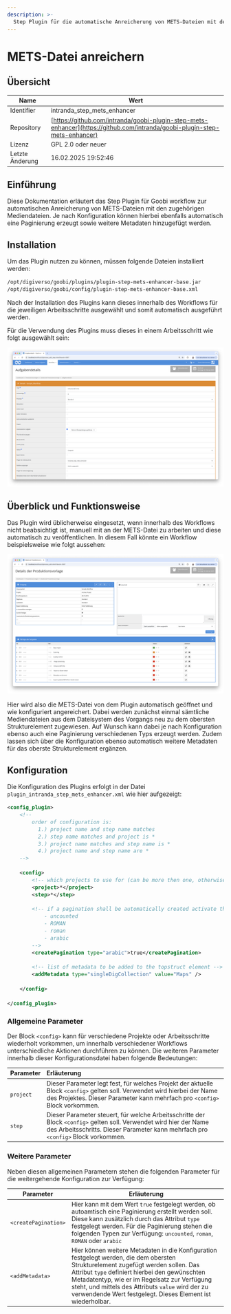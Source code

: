 ```yaml
---
description: >-
  Step Plugin für die automatische Anreicherung von METS-Dateien mit den zugehörigen Mediendateien 
---
```


# METS-Datei anreichern

## Übersicht

Name                     | Wert
-------------------------|-----------
Identifier               | intranda_step_mets_enhancer
Repository               | [https://github.com/intranda/goobi-plugin-step-mets-enhancer](https://github.com/intranda/goobi-plugin-step-mets-enhancer)
Lizenz              | GPL 2.0 oder neuer 
Letzte Änderung    | 16.02.2025 19:52:46


## Einführung
Diese Dokumentation erläutert das Step Plugin für Goobi workflow zur automatischen Anreicherung von METS-Dateien mit den zugehörigen Mediendateien. Je nach Konfiguration können hierbei ebenfalls automatisch eine Paginierung erzeugt sowie weitere Metadaten hinzugefügt werden.

## Installation
Um das Plugin nutzen zu können, müssen folgende Dateien installiert werden:

```bash
/opt/digiverso/goobi/plugins/plugin-step-mets-enhancer-base.jar
/opt/digiverso/goobi/config/plugin-step-mets-enhancer-base.xml
```

Nach der Installation des Plugins kann dieses innerhalb des Workflows für die jeweiligen Arbeitsschritte ausgewählt und somit automatisch ausgeführt werden.

Für die Verwendung des Plugins muss dieses in einem Arbeitsschritt wie folgt ausgewählt sein:

![Konfiguration des Arbeitsschritts für die Nutzung des Plugins](images/goobi-plugin-step-mets-enhancer_screen2_de.png)


## Überblick und Funktionsweise
Das Plugin wird üblicherweise eingesetzt, wenn innerhalb des Workflows nicht beabsichtigt ist, manuell mit an der METS-Datei zu arbeiten und diese automatisch zu veröffentlichen. In diesem Fall könnte ein Workflow beispielsweise wie folgt aussehen:

![Automatische Anreicherung der METS-Datei im Workflow vor dem ersten Export](images/goobi-plugin-step-mets-enhancer_screen1_de.png)

Hier wird also die METS-Datei von dem Plugin automatisch geöffnet und wie konfiguriert angereichert. Dabei werden zunächst einmal sämtliche Mediendateien aus dem Dateisystem des Vorgangs neu zu dem obersten Strukturelement zugewiesen. Auf Wunsch kann dabei je nach Konfiguration ebenso auch eine Paginierung verschiedenen Typs erzeugt werden. Zudem lassen sich über die Konfiguration ebenso automatisch weitere Metadaten für das oberste Strukturelement ergänzen.

## Konfiguration
Die Konfiguration des Plugins erfolgt in der Datei `plugin_intranda_step_mets_enhancer.xml` wie hier aufgezeigt:

```xml
<config_plugin>
	<!--
        order of configuration is:
          1.) project name and step name matches
          2.) step name matches and project is *
          3.) project name matches and step name is *
          4.) project name and step name are *
	-->

	<config>
		<!-- which projects to use for (can be more then one, otherwise use *) -->
		<project>*</project>
		<step>*</step>

		<!-- if a pagination shall be automatically created activate this and use one of these types:
        	- uncounted
        	- ROMAN
        	- roman
        	- arabic
        -->
		<createPagination type="arabic">true</createPagination>

		<!-- list of metadata to be added to the topstruct element -->
		<addMetadata type="singleDigCollection" value="Maps" />

	</config>

</config_plugin>

```

### Allgemeine Parameter 
Der Block `<config>` kann für verschiedene Projekte oder Arbeitsschritte wiederholt vorkommen, um innerhalb verschiedener Workflows unterschiedliche Aktionen durchführen zu können. Die weiteren Parameter innerhalb dieser Konfigurationsdatei haben folgende Bedeutungen: 

| Parameter | Erläuterung | 
| :-------- | :---------- | 
| `project` | Dieser Parameter legt fest, für welches Projekt der aktuelle Block `<config>` gelten soll. Verwendet wird hierbei der Name des Projektes. Dieser Parameter kann mehrfach pro `<config>` Block vorkommen. | 
| `step` | Dieser Parameter steuert, für welche Arbeitsschritte der Block `<config>` gelten soll. Verwendet wird hier der Name des Arbeitsschritts. Dieser Parameter kann mehrfach pro `<config>` Block vorkommen. | 


### Weitere Parameter 
Neben diesen allgemeinen Parametern stehen die folgenden Parameter für die weitergehende Konfiguration zur Verfügung: 


Parameter               | Erläuterung
------------------------|------------------------------------
| `<createPagination>`   | Hier kann mit dem Wert `true` festgelegt werden, ob autoamtisch eine Paginierung erstellt werden soll. Diese kann zusätzlich durch das Attribut `type` festgelegt werden. Für die Paginierung stehen die folgenden Typen zur Verfügung: `uncounted`, `roman`, `ROMAN` oder `arabic` |
| `<addMetadata>`        | Hier können weitere Metadaten in die Konfiguration festgelegt werden, die dem obersten Strukturelement zugefügt werden sollen. Das Attribut `type` definiert hierbei den gewünschten Metadatentyp, wie er im Regelsatz zur Verfügung steht, und mittels des Attributs `value` wird der zu verwendende Wert festgelegt. Dieses Element ist wiederholbar.|